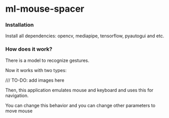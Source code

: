 # ml-mouse-spacer

### Installation

Install all dependencies: opencv, mediapipe, tensorflow, pyautogui and etc.

### How does it work?

There is a model to recognize gestures.

Now it works with two types:

/// TO-DO: add images here

Then, this application emulates mouse and keyboard and uses this for navigation.

You can change this behavior and you can change other parameters to move mouse